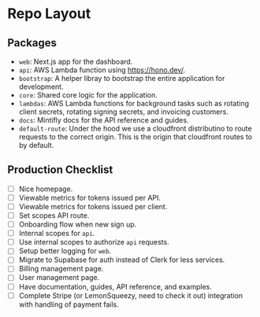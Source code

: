 # Repo Layout

## Packages

- `web`: Next.js app for the dashboard.
- `api`: AWS Lambda function using https://hono.dev/.
- `bootstrap`: A helper libray to bootstrap the entire application for development.
- `core`: Shared core logic for the application.
- `lambdas`: AWS Lambda functions for background tasks such as rotating client secrets, rotating signing secrets, and invoicing customers.
- `docs`: Mintifly docs for the API reference and guides.
- `default-route`: Under the hood we use a cloudfront distributino to route requests to the correct origin. This is the origin that cloudfront routes to by default.

## Production Checklist

- [ ] Nice homepage.
- [ ] Viewable metrics for tokens issued per API.
- [ ] Viewable metrics for tokens issued per client.
- [ ] Set scopes API route.
- [ ] Onboarding flow when new sign up.
- [ ] Internal scopes for `api`.
- [ ] Use internal scopes to authorize `api` requests.
- [ ] Setup better logging for `web`.
- [ ] Migrate to Supabase for auth instead of Clerk for less services.
- [ ] Billing management page.
- [ ] User management page.
- [ ] Have documentation, guides, API reference, and examples.
- [ ] Complete Stripe (or LemonSqueezy, need to check it out) integration with handling of payment fails.
